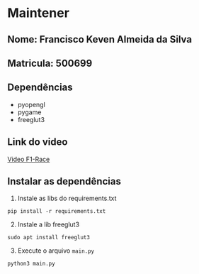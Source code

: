 # Maintener
## Nome: Francisco Keven Almeida da Silva
## Matricula: 500699

## Dependências
* pyopengl
* pygame
* freeglut3

## Link do video
[Video F1-Race](https://youtu.be/uZwmv6KKF18)
## Instalar as dependências
1. Instale as libs do requirements.txt
```
pip install -r requirements.txt 
```
2. Instale a lib freeglut3
```
sudo apt install freeglut3
```
3. Execute o arquivo `main.py`
```
python3 main.py
```